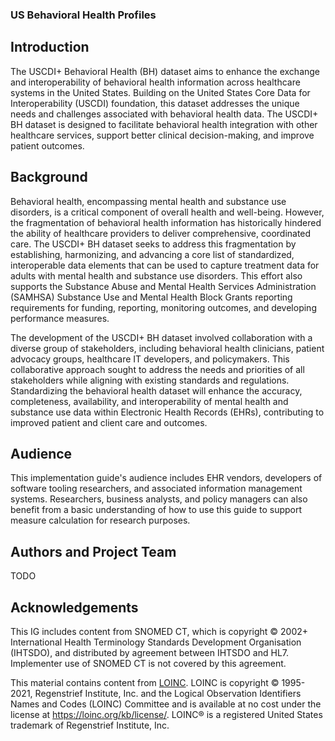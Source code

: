### US Behavioral Health Profiles

## Introduction 

The USCDI+ Behavioral Health (BH) dataset aims to enhance the exchange and interoperability of behavioral health information across healthcare systems in the United States. Building on the United States Core Data for Interoperability (USCDI) foundation, this dataset addresses the unique needs and challenges associated with behavioral health data. The USCDI+ BH dataset is designed to facilitate behavioral health integration with other healthcare services, support better clinical decision-making, and improve patient outcomes. 

## Background 

Behavioral health, encompassing mental health and substance use disorders, is a critical component of overall health and well-being. However, the fragmentation of behavioral health information has historically hindered the ability of healthcare providers to deliver comprehensive, coordinated care. The USCDI+ BH dataset seeks to address this fragmentation by establishing, harmonizing, and advancing a core list of standardized, interoperable data elements that can be used to capture treatment data for adults with mental health and substance use disorders. This effort also supports the Substance Abuse and Mental Health Services Administration (SAMHSA) Substance Use and Mental Health Block Grants reporting requirements for funding, reporting, monitoring outcomes, and developing performance measures. 

The development of the USCDI+ BH dataset involved collaboration with a diverse group of stakeholders, including behavioral health clinicians, patient advocacy groups, healthcare IT developers, and policymakers. This collaborative approach sought to address the needs and priorities of all stakeholders while aligning with existing standards and regulations. Standardizing the behavioral health dataset will enhance the accuracy, completeness, availability, and interoperability of mental health and substance use data within Electronic Health Records (EHRs), contributing to improved patient and client care and outcomes. 

## Audience
This implementation guide's audience includes EHR vendors, developers of software tooling researchers, and associated information management systems. Researchers, business analysts, and policy managers can also benefit from a basic understanding of how to use this guide to support measure calculation for research purposes. 

## Authors and Project Team
TODO

## Acknowledgements
This IG includes content from SNOMED CT, which is copyright © 2002+ International Health Terminology Standards Development Organisation (IHTSDO), and distributed by agreement between IHTSDO and HL7. Implementer use of SNOMED CT is not covered by this agreement. 

This material contains content from [LOINC](https://loinc.org/). LOINC is copyright © 1995-2021, Regenstrief Institute, Inc. and the Logical Observation Identifiers Names and Codes (LOINC) Committee and is available at no cost under the license at https://loinc.org/kb/license/. LOINC® is a registered United States trademark of Regenstrief Institute, Inc. 
